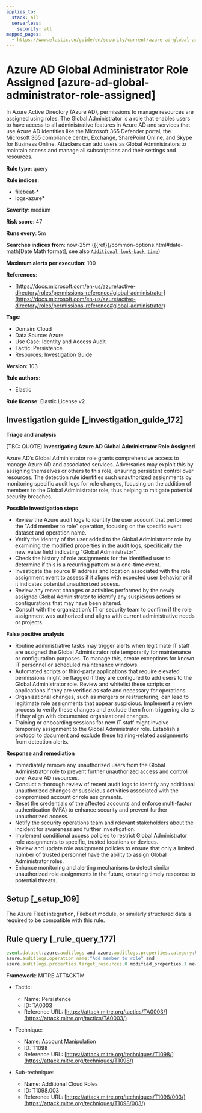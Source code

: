 ```yaml
---
applies_to:
  stack: all
  serverless:
    security: all
mapped_pages:
  - https://www.elastic.co/guide/en/security/current/azure-ad-global-administrator-role-assigned.html
---
```


# Azure AD Global Administrator Role Assigned [azure-ad-global-administrator-role-assigned]

In Azure Active Directory (Azure AD), permissions to manage resources are assigned using roles. The Global Administrator is a role that enables users to have access to all administrative features in Azure AD and services that use Azure AD identities like the Microsoft 365 Defender portal, the Microsoft 365 compliance center, Exchange, SharePoint Online, and Skype for Business Online. Attackers can add users as Global Administrators to maintain access and manage all subscriptions and their settings and resources.

**Rule type**: query

**Rule indices**:

* filebeat-*
* logs-azure*

**Severity**: medium

**Risk score**: 47

**Runs every**: 5m

**Searches indices from**: now-25m ({{ref}}/common-options.html#date-math[Date Math format], see also [`Additional look-back time`](docs-content://solutions/security/detect-and-alert/create-detection-rule.md#rule-schedule))

**Maximum alerts per execution**: 100

**References**:

* [https://docs.microsoft.com/en-us/azure/active-directory/roles/permissions-reference#global-administrator](https://docs.microsoft.com/en-us/azure/active-directory/roles/permissions-reference#global-administrator)

**Tags**:

* Domain: Cloud
* Data Source: Azure
* Use Case: Identity and Access Audit
* Tactic: Persistence
* Resources: Investigation Guide

**Version**: 103

**Rule authors**:

* Elastic

**Rule license**: Elastic License v2

## Investigation guide [_investigation_guide_172]

**Triage and analysis**

[TBC: QUOTE]
**Investigating Azure AD Global Administrator Role Assigned**

Azure AD’s Global Administrator role grants comprehensive access to manage Azure AD and associated services. Adversaries may exploit this by assigning themselves or others to this role, ensuring persistent control over resources. The detection rule identifies such unauthorized assignments by monitoring specific audit logs for role changes, focusing on the addition of members to the Global Administrator role, thus helping to mitigate potential security breaches.

**Possible investigation steps**

* Review the Azure audit logs to identify the user account that performed the "Add member to role" operation, focusing on the specific event dataset and operation name.
* Verify the identity of the user added to the Global Administrator role by examining the modified properties in the audit logs, specifically the new_value field indicating "Global Administrator".
* Check the history of role assignments for the identified user to determine if this is a recurring pattern or a one-time event.
* Investigate the source IP address and location associated with the role assignment event to assess if it aligns with expected user behavior or if it indicates potential unauthorized access.
* Review any recent changes or activities performed by the newly assigned Global Administrator to identify any suspicious actions or configurations that may have been altered.
* Consult with the organization’s IT or security team to confirm if the role assignment was authorized and aligns with current administrative needs or projects.

**False positive analysis**

* Routine administrative tasks may trigger alerts when legitimate IT staff are assigned the Global Administrator role temporarily for maintenance or configuration purposes. To manage this, create exceptions for known IT personnel or scheduled maintenance windows.
* Automated scripts or third-party applications that require elevated permissions might be flagged if they are configured to add users to the Global Administrator role. Review and whitelist these scripts or applications if they are verified as safe and necessary for operations.
* Organizational changes, such as mergers or restructuring, can lead to legitimate role assignments that appear suspicious. Implement a review process to verify these changes and exclude them from triggering alerts if they align with documented organizational changes.
* Training or onboarding sessions for new IT staff might involve temporary assignment to the Global Administrator role. Establish a protocol to document and exclude these training-related assignments from detection alerts.

**Response and remediation**

* Immediately remove any unauthorized users from the Global Administrator role to prevent further unauthorized access and control over Azure AD resources.
* Conduct a thorough review of recent audit logs to identify any additional unauthorized changes or suspicious activities associated with the compromised account or role assignments.
* Reset the credentials of the affected accounts and enforce multi-factor authentication (MFA) to enhance security and prevent further unauthorized access.
* Notify the security operations team and relevant stakeholders about the incident for awareness and further investigation.
* Implement conditional access policies to restrict Global Administrator role assignments to specific, trusted locations or devices.
* Review and update role assignment policies to ensure that only a limited number of trusted personnel have the ability to assign Global Administrator roles.
* Enhance monitoring and alerting mechanisms to detect similar unauthorized role assignments in the future, ensuring timely response to potential threats.


## Setup [_setup_109]

The Azure Fleet integration, Filebeat module, or similarly structured data is required to be compatible with this rule.


## Rule query [_rule_query_177]

```js
event.dataset:azure.auditlogs and azure.auditlogs.properties.category:RoleManagement and
azure.auditlogs.operation_name:"Add member to role" and
azure.auditlogs.properties.target_resources.0.modified_properties.1.new_value:"\"Global Administrator\""
```

**Framework**: MITRE ATT&CKTM

* Tactic:

    * Name: Persistence
    * ID: TA0003
    * Reference URL: [https://attack.mitre.org/tactics/TA0003/](https://attack.mitre.org/tactics/TA0003/)

* Technique:

    * Name: Account Manipulation
    * ID: T1098
    * Reference URL: [https://attack.mitre.org/techniques/T1098/](https://attack.mitre.org/techniques/T1098/)

* Sub-technique:

    * Name: Additional Cloud Roles
    * ID: T1098.003
    * Reference URL: [https://attack.mitre.org/techniques/T1098/003/](https://attack.mitre.org/techniques/T1098/003/)



